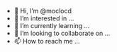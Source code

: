 - 👋 Hi, I’m @moclocd
- 👀 I’m interested in ...
- 🌱 I’m currently learning ...
- 💞️ I’m looking to collaborate on ...
- 📫 How to reach me ...

<!---
moclocd/moclocd is a ✨ special ✨ repository because its `README.md` (this file) appears on your GitHub profile.
You can click the Preview link to take a look at your changes.
--->
